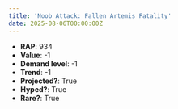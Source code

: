 ```yaml
---
title: 'Noob Attack: Fallen Artemis Fatality'
date: 2025-08-06T00:00:00Z
---
```

- **RAP**: 934
- **Value**: -1
- **Demand level**: -1
- **Trend**: -1
- **Projected?**: True
- **Hyped?**: True
- **Rare?**: True
